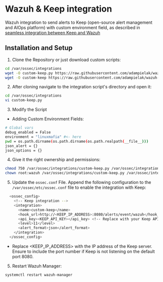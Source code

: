 # Wazuh & Keep integration
Wazuh integration to send alerts to Keep (open-source alert management and AIOps platform) with custom environment field, as described in [seamless integration between Keep and Wazuh](https://docs.keephq.dev/providers/documentation/wazuh-provider/)


## Installation and Setup

1. Clone the Repository or just download custom scripts:

```bash
cd /var/ossec/integrations
wget -O custom-keep.py https://raw.githubusercontent.com/adampielak/wazuh-keep-integration/refs/heads/main/custom-wazuh-keep.py
wget -O custom-keep https://raw.githubusercontent.com/adampielak/wazuh-keep-integration/refs/heads/main/custom-wazuh-keep

```

2. After cloning navigate to the integration script's directory and open it:

```bash
cd /var/ossec/integrations
vi custom-keep.py

```
3. Modify the Script

- Adding Custom Environment Fields:

```bash
# Global vars
debug_enabled = False
environment = "linuxmafia" #<- here
pwd = os.path.dirname(os.path.dirname(os.path.realpath(__file__)))
json_alert = {}
json_options = {}

```

4. Give it the right ownership and permissions:

```bash
chmod 750 /var/ossec/integrations/custom-keep.py /var/ossec/integrations/custom-keep
chown root:wazuh /var/ossec/integrations/custom-keep.py /var/ossec/integrations/custom-keep

```

5. Update the `ossec.conf` File. Append the following configuration to the `/var/ossec/etc/ossec.conf` file to enable the integration with Keep:

```bash
  <ossec_config>
    <!-- Keep integration -->
    <integration>
      <name>custom-keep</name>
      <hook_url>http://<KEEP_IP_ADDRESS>:8080/alerts/event/wazuh</hook_url>
      <api_key><KEEP_API_KEY></api_key> <!-- Replace with your Keep API key -->
      <level>11</level>
      <alert_format>json</alert_format>
    </integration>
  </ossec_config>

```
- Replace <KEEP_IP_ADDRESS> with the IP address of the Keep server. Ensure to include the port number if Keep is not listening on the default port 8080.

5. Restart Wazuh Manager:

```bash
systemctl restart wazuh-manager

```
